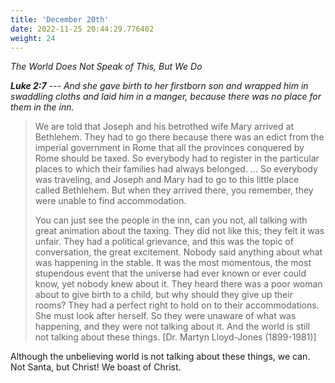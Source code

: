 ```yaml
---
title: 'December 20th'
date: 2022-11-25 20:44:29.776402
weight: 24
---
```




*The World Does Not Speak of This, But We Do*

***Luke 2:7** --- And she gave birth to her firstborn son and wrapped him in swaddling cloths and laid him in a manger, because there was no place for them in the inn.*

> We are told that Joseph and his betrothed wife Mary arrived at Bethlehem. They had to go there because there was an edict from the imperial government in Rome that all the provinces conquered by Rome should be taxed. So everybody had to register in the particular places to which their families had always belonged. ... So everybody was traveling, and Joseph and Mary had to go to this little place called Bethlehem. But when they arrived there, you remember, they were unable to find accommodation.
> 
> You can just see the people in the inn, can you not, all talking with great animation about the taxing. They did not like this; they felt it was unfair. They had a political grievance, and this was the topic of conversation, the great excitement. Nobody said anything about what was happening in the stable. It was the most momentous, the most stupendous event that the universe had ever known or ever could know, yet nobody knew about it. They heard there was a poor woman about to give birth to a child, but why should they give up their rooms? They had a perfect right to hold on to their accommodations. She must look after herself. So they were unaware of what was happening, and they were not talking about it. And the world is still not talking about these things. \[Dr. Martyn Lloyd-Jones (1899-1981)\]

Although the unbelieving world is not talking about these things, we can. Not Santa, but Christ! We boast of Christ.
